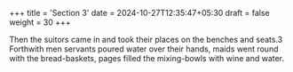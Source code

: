 +++
title = 'Section 3'
date = 2024-10-27T12:35:47+05:30
draft = false
weight = 30
+++

Then the suitors came in and took their places on the benches and
seats.3 Forthwith men servants poured water over their hands, maids
went round with the bread-baskets, pages filled the mixing-bowls with
wine and water.
